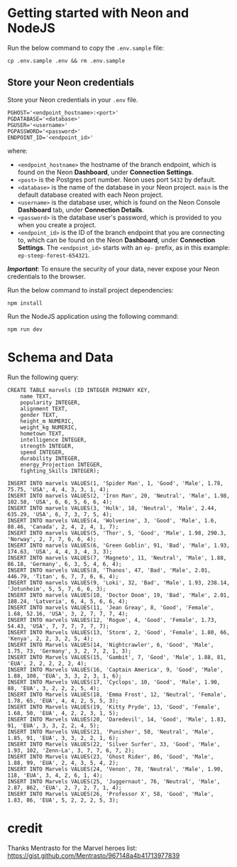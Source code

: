 # Getting started with Neon and NodeJS

Run the below command to copy the `.env.sample` file:

```
cp .env.sample .env && rm .env.sample
```

## Store your Neon credentials

Store your Neon credentials in your `.env` file.

```
PGHOST='<endpoint_hostname>:<port>'
PGDATABASE='<database>'
PGUSER='<username>'
PGPASSWORD='<password>'
ENDPOINT_ID='<endpoint_id>'
```

where:

- `<endpoint_hostname>` the hostname of the branch endpoint, which is found on the Neon **Dashboard**, under **Connection Settings**.
- `<post>` is the Postgres port number. Neon uses port `5432` by default.
- `<database>` is the name of the database in your Neon project. `main` is the default database created with each Neon project.
- `<username>` is the database user, which is found on the Neon Console **Dashboard** tab, under **Connection Details**.
- `<password>` is the database user's password, which is provided to you when you create a project.
- `<endpoint_id>` is the ID of the branch endpoint that you are connecting to, which can be found on the Neon **Dashboard**, under **Connection Settings**. The `<endpoint_id>` starts with an `ep-` prefix, as in this example: `ep-steep-forest-654321`.

**_Important_**: To ensure the security of your data, never expose your Neon credentials to the browser.

Run the below command to install project dependencies:

```
npm install
```

Run the NodeJS application using the following command:

```
npm run dev
```

# Schema and Data

Run the following query:

```
CREATE TABLE marvels (ID INTEGER PRIMARY KEY,
    name TEXT,
    popularity INTEGER,
    alignment TEXT,
    gender TEXT,
    height_m NUMERIC,
    weight_kg NUMERIC,
    hometown TEXT,
    intelligence INTEGER,
    strength INTEGER,
    speed INTEGER,
    durability INTEGER,
    energy_Projection INTEGER,
    fighting_Skills INTEGER);

INSERT INTO marvels VALUES(1, 'Spider Man', 1, 'Good', 'Male', 1.78, 75.75, 'USA', 4, 4, 3, 3, 1, 4);
INSERT INTO marvels VALUES(2, 'Iron Man', 20, 'Neutral', 'Male', 1.98, 102.58, 'USA', 6, 6, 5, 6, 6, 4);
INSERT INTO marvels VALUES(3, 'Hulk', 18, 'Neutral', 'Male', 2.44, 635.29, 'USA', 6, 7, 3, 7, 5, 4);
INSERT INTO marvels VALUES(4, 'Wolverine', 3, 'Good', 'Male', 1.6, 88.46, 'Canada', 2, 4, 2, 4, 1, 7);
INSERT INTO marvels VALUES(5, 'Thor', 5, 'Good', 'Male', 1.98, 290.3, 'Norway', 2, 7, 7, 6, 6, 4);
INSERT INTO marvels VALUES(6, 'Green Goblin', 91, 'Bad', 'Male', 1.93, 174.63, 'USA', 4, 4, 3, 4, 3, 3);
INSERT INTO marvels VALUES(7, 'Magneto', 11, 'Neutral', 'Male', 1.88, 86.18, 'Germany', 6, 3, 5, 4, 6, 4);
INSERT INTO marvels VALUES(8, 'Thanos', 47, 'Bad', 'Male', 2.01, 446.79, 'Titan', 6, 7, 7, 6, 6, 4);
INSERT INTO marvels VALUES(9, 'Loki', 32, 'Bad', 'Male', 1.93, 238.14, 'Jotunheim', 5, 5, 7, 6, 6, 3);
INSERT INTO marvels VALUES(10, 'Doctor Doom', 19, 'Bad', 'Male', 2.01, 188.24, 'Latveria', 6, 4, 5, 6, 6, 4);
INSERT INTO marvels VALUES(11, 'Jean Greay', 8, 'Good', 'Female', 1.68, 52.16, 'USA', 3, 2, 7, 7, 7, 4);
INSERT INTO marvels VALUES(12, 'Rogue', 4, 'Good', 'Female', 1.73, 54.43, 'USA', 7, 7, 7, 7, 7, 7);
INSERT INTO Marvels VALUES(13, 'Storm', 2, 'Good', 'Female', 1.80, 66, 'Kenya', 2, 2, 3, 2, 5, 4);
INSERT INTO Marvels VALUES(14, 'Nightcrawler', 6, 'Good', 'Male', 1.75, 73, 'Germany', 3, 2, 7, 2, 1, 3);
INSERT INTO Marvels VALUES(15, 'Gambit', 7, 'Good', 'Male', 1.88, 81, 'EUA', 2, 2, 2, 2, 2, 4);
INSERT INTO Marvels VALUES(16, 'Captain America', 9, 'Good', 'Male', 1.88, 108, 'EUA', 3, 3, 2, 3, 1, 6);
INSERT INTO Marvels VALUES(17, 'Cyclops', 10, 'Good', 'Male', 1.90, 88, 'EUA', 3, 2, 2, 2, 5, 4);
INSERT INTO Marvels VALUES(18, 'Emma Frost', 12, 'Neutral', 'Female', 1.78, 65, 'EUA', 4, 4, 2, 5, 5, 3);
INSERT INTO Marvels VALUES(19, 'Kitty Pryde', 13, 'Good', 'Female', 1.68, 50, 'EUA', 4, 2, 2, 3, 1, 5);
INSERT INTO Marvels VALUES(20, 'Daredevil', 14, 'Good', 'Male', 1.83, 91, 'EUA', 3, 3, 2, 2, 4, 5);
INSERT INTO Marvels VALUES(21, 'Punisher', 50, 'Neutral', 'Male', 1.85, 91, 'EUA', 3, 3, 2, 2, 1, 6);
INSERT INTO Marvels VALUES(22, 'Silver Surfer', 33, 'Good', 'Male', 1.93, 102, 'Zenn-La', 3, 7, 7, 6, 7, 2);
INSERT INTO Marvels VALUES(23, 'Ghost Rider', 86, 'Good', 'Male', 1.88, 99, 'EUA', 2, 4, 3, 5, 4, 2);
INSERT INTO Marvels VALUES(24, 'Venon', 78, 'Neutral', 'Male', 1.90, 118, 'EUA', 3, 4, 2, 6, 1, 4);
INSERT INTO Marvels VALUES(25, 'Juggernaut', 76, 'Neutral', 'Male', 2.87, 862, 'EUA', 2, 7, 2, 7, 1, 4);
INSERT INTO Marvels VALUES(26, 'Professor X', 58, 'Good', 'Male', 1.83, 86, 'EUA', 5, 2, 2, 2, 5, 3);
```

# credit
Thanks Mentrasto for the Marvel heroes list: https://gist.github.com/Mentrasto/967148a4b41713977839
